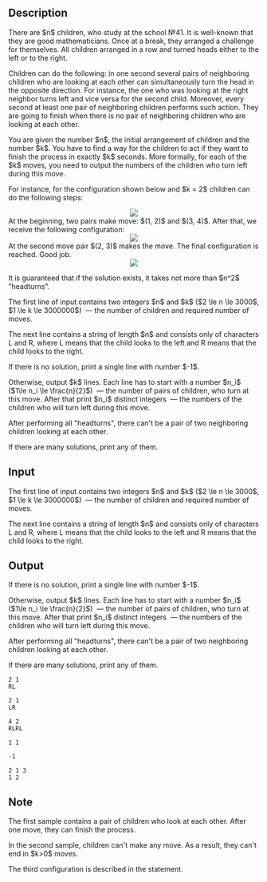 ## Description

<div><p>There are $n$ children, who study at the school №41. It is well-known that they are good mathematicians. Once at a break, they arranged a challenge for themselves. All children arranged in a row and turned heads either to the left or to the right.</p><p>Children can do the following: in one second&nbsp;several pairs of neighboring children who are <span class="tex-font-style-bf">looking at each other</span> can <span class="tex-font-style-bf">simultaneously</span> turn the head in the opposite direction. For instance, the one who was looking at the right neighbor turns left and vice versa for the second child. Moreover, every second <span class="tex-font-style-bf">at least one</span> pair of neighboring children performs such action. They are going to finish when there is no pair of neighboring children who are looking at each other. </p><p>You are given the number $n$, the initial arrangement of children and the number $k$. You have to find a way for the children to act if they want to finish the process in exactly $k$ seconds. More formally, for each of the $k$ moves, you need to output the numbers of the children who turn left during this move.</p><p>For instance, for the configuration shown below and $k = 2$ children can do the following steps: </p><center> <img class="tex-graphics" src="file://lWtnLEnK.png" style="max-width: 100.0%;max-height: 100.0%;"> </center> At the beginning, two pairs make move: $(1, 2)$ and $(3, 4)$. After that, we receive the following configuration: <center> <img class="tex-graphics" src="file://W6r9id1t.png" style="max-width: 100.0%;max-height: 100.0%;"> </center> At the second move pair $(2, 3)$ makes the move. The final configuration is reached. Good job. <center> <img class="tex-graphics" src="file://Y1hTNizv.png" style="max-width: 100.0%;max-height: 100.0%;"> </center><p>It is guaranteed that if the solution exists, it takes not more than $n^2$ "headturns".</p></div><div class="input-specification"><p>The first line of input contains two integers $n$ and $k$ ($2 \le n \le 3000$, $1 \le k \le 3000000$) &nbsp;— the number of children and required number of moves.</p><p>The next line contains a string of length $n$ and consists only of characters <span class="tex-font-style-tt">L</span> and <span class="tex-font-style-tt">R</span>, where <span class="tex-font-style-tt">L</span> means that the child looks to the left and <span class="tex-font-style-tt">R</span> means that the child looks to the right. </p></div><div class="output-specification"><p>If there is no solution, print a single line with number $-1$.</p><p>Otherwise, output $k$ lines. Each line has to start with a number $n_i$ ($1\le n_i \le \frac{n}{2}$) &nbsp;— the number of pairs of children, who turn at this move. After that print $n_i$ <span class="tex-font-style-bf">distinct</span> integers &nbsp;— the numbers of the children who will turn left during this move. </p><p>After performing all "headturns", there can't be a pair of two neighboring children looking at each other.</p><p>If there are many solutions, print any of them.</p></div>

## Input

<p>The first line of input contains two integers $n$ and $k$ ($2 \le n \le 3000$, $1 \le k \le 3000000$) &nbsp;— the number of children and required number of moves.</p><p>The next line contains a string of length $n$ and consists only of characters <span class="tex-font-style-tt">L</span> and <span class="tex-font-style-tt">R</span>, where <span class="tex-font-style-tt">L</span> means that the child looks to the left and <span class="tex-font-style-tt">R</span> means that the child looks to the right. </p>

## Output

<p>If there is no solution, print a single line with number $-1$.</p><p>Otherwise, output $k$ lines. Each line has to start with a number $n_i$ ($1\le n_i \le \frac{n}{2}$) &nbsp;— the number of pairs of children, who turn at this move. After that print $n_i$ <span class="tex-font-style-bf">distinct</span> integers &nbsp;— the numbers of the children who will turn left during this move. </p><p>After performing all "headturns", there can't be a pair of two neighboring children looking at each other.</p><p>If there are many solutions, print any of them.</p>





```input1
2 1
RL
```




```input2
2 1
LR
```




```input3
4 2
RLRL
```




```output1
1 1
```




```output2
-1
```




```output3
2 1 3 
1 2
```



## Note

<p>The first sample contains a pair of children who look at each other. After one move, they can finish the process.</p><p>In the second sample, children can't make any move. As a result, they can't end in $k&gt;0$ moves.</p><p>The third configuration is described in the statement.</p>
